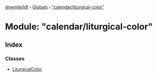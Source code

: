 [@venite/ldf](../README.md) › [Globals](../globals.md) › ["calendar/liturgical-color"](_calendar_liturgical_color_.md)

# Module: "calendar/liturgical-color"

## Index

### Classes

* [LiturgicalColor](../classes/_calendar_liturgical_color_.liturgicalcolor.md)
